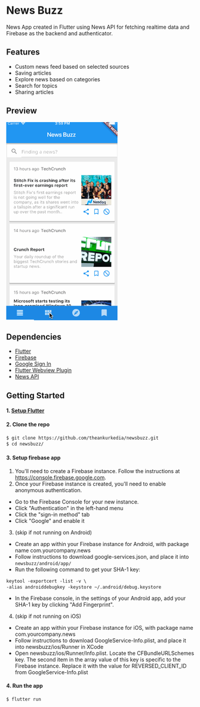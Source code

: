 # News Buzz

News App created in Flutter using News API for fetching realtime data and Firebase as the backend and authenticator.

## Features

* Custom news feed based on selected sources
* Saving articles
* Explore news based on categories
* Search for topics
* Sharing articles

## Preview

![ios-demo](./screenshots/NewsBuzz.gif)

## Dependencies

* [Flutter](https://flutter.io/)
* [Firebase](https://github.com/flutter/plugins/blob/master/FlutterFire.md)
* [Google Sign In](https://github.com/flutter/plugins/tree/master/packages/google_sign_in)
* [Flutter Webview Plugin](https://github.com/dart-flitter/flutter_webview_plugin)
* [News API](https://newsapi.org/)

## Getting Started

#### 1. [Setup Flutter](https://flutter.io/setup/)

#### 2. Clone the repo

```sh
$ git clone https://github.com/theankurkedia/newsbuzz.git
$ cd newsbuzz/
```

#### 3. Setup firebase app

1. You'll need to create a Firebase instance. Follow the instructions at https://console.firebase.google.com.
2. Once your Firebase instance is created, you'll need to enable anonymous authentication.

* Go to the Firebase Console for your new instance.
* Click "Authentication" in the left-hand menu
* Click the "sign-in method" tab
* Click "Google" and enable it

3. (skip if not running on Android)

* Create an app within your Firebase instance for Android, with package name com.yourcompany.news
* Follow instructions to download google-services.json, and place it into `newsbuzz/android/app/`
* Run the following command to get your SHA-1 key:

```
keytool -exportcert -list -v \
-alias androiddebugkey -keystore ~/.android/debug.keystore
```

* In the Firebase console, in the settings of your Android app, add your SHA-1 key by clicking "Add Fingerprint".

4. (skip if not running on iOS)

* Create an app within your Firebase instance for iOS, with package name com.yourcompany.news
* Follow instructions to download GoogleService-Info.plist, and place it into newsbuzz/ios/Runner in XCode
* Open newsbuzz/ios/Runner/Info.plist. Locate the CFBundleURLSchemes key. The second item in the array value of this key is specific to the Firebase instance. Replace it with the value for REVERSED_CLIENT_ID from GoogleService-Info.plist

#### 4. Run the app

```sh
$ flutter run
```
